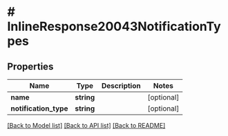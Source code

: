 # # InlineResponse20043NotificationTypes

## Properties

Name | Type | Description | Notes
------------ | ------------- | ------------- | -------------
**name** | **string** |  | [optional]
**notification_type** | **string** |  | [optional]

[[Back to Model list]](../../README.md#models) [[Back to API list]](../../README.md#endpoints) [[Back to README]](../../README.md)
